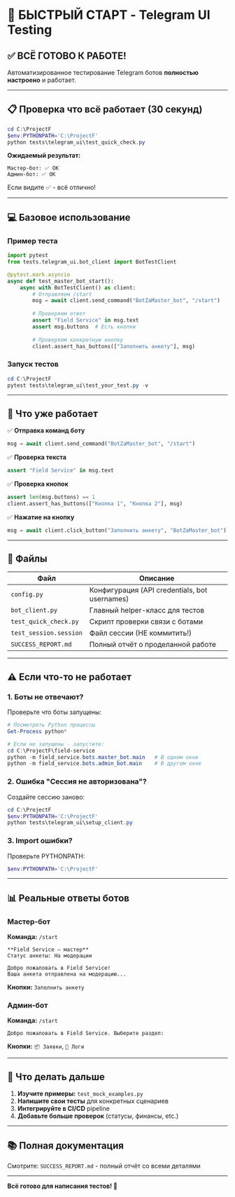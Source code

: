 # 🚀 БЫСТРЫЙ СТАРТ - Telegram UI Testing

## ✅ ВСЁ ГОТОВО К РАБОТЕ!

Автоматизированное тестирование Telegram ботов **полностью настроено** и работает.

---

## 📋 Проверка что всё работает (30 секунд)

```powershell
cd C:\ProjectF
$env:PYTHONPATH='C:\ProjectF'
python tests\telegram_ui\test_quick_check.py
```

**Ожидаемый результат:**
```
Мастер-бот: ✅ OK
Админ-бот: ✅ OK
```

Если видите ✅ - всё отлично!

---

## 💻 Базовое использование

### Пример теста
```python
import pytest
from tests.telegram_ui.bot_client import BotTestClient

@pytest.mark.asyncio
async def test_master_bot_start():
    async with BotTestClient() as client:
        # Отправляем /start
        msg = await client.send_command("BotZaMaster_bot", "/start")
        
        # Проверяем ответ
        assert "Field Service" in msg.text
        assert msg.buttons  # Есть кнопки
        
        # Проверяем конкретную кнопку
        client.assert_has_buttons(["Заполнить анкету"], msg)
```

### Запуск тестов
```powershell
cd C:\ProjectF
pytest tests\telegram_ui\test_your_test.py -v
```

---

## 🔧 Что уже работает

✅ **Отправка команд боту**
```python
msg = await client.send_command("BotZaMaster_bot", "/start")
```

✅ **Проверка текста**
```python
assert "Field Service" in msg.text
```

✅ **Проверка кнопок**
```python
assert len(msg.buttons) == 1
client.assert_has_buttons(["Кнопка 1", "Кнопка 2"], msg)
```

✅ **Нажатие на кнопку**
```python
msg = await client.click_button("Заполнить анкету", "BotZaMaster_bot")
```

---

## 📁 Файлы

| Файл | Описание |
|------|----------|
| `config.py` | Конфигурация (API credentials, bot usernames) |
| `bot_client.py` | Главный helper-класс для тестов |
| `test_quick_check.py` | Скрипт проверки связи с ботами |
| `test_session.session` | Файл сессии (НЕ коммитить!) |
| `SUCCESS_REPORT.md` | Полный отчёт о проделанной работе |

---

## ⚠️ Если что-то не работает

### 1. Боты не отвечают?
Проверьте что боты запущены:
```powershell
# Посмотреть Python процессы
Get-Process python*

# Если не запущены - запустите:
cd C:\ProjectF\field-service
python -m field_service.bots.master_bot.main   # В одном окне
python -m field_service.bots.admin_bot.main    # В другом окне
```

### 2. Ошибка "Сессия не авторизована"?
Создайте сессию заново:
```powershell
cd C:\ProjectF
$env:PYTHONPATH='C:\ProjectF'
python tests\telegram_ui\setup_client.py
```

### 3. Import ошибки?
Проверьте PYTHONPATH:
```powershell
$env:PYTHONPATH='C:\ProjectF'
```

---

## 📊 Реальные ответы ботов

### Мастер-бот
**Команда:** `/start`
```
**Field Service — мастер**
Статус анкеты: На модерации

Добро пожаловать в Field Service! 
Ваша анкета отправлена на модерацию...
```
**Кнопки:** `Заполнить анкету`

### Админ-бот  
**Команда:** `/start`
```
Добро пожаловать в Field Service. Выберите раздел:
```
**Кнопки:** `📦 Заявки`, `🧾 Логи`

---

## 🎯 Что делать дальше

1. **Изучите примеры:** `test_mock_examples.py`
2. **Напишите свои тесты** для конкретных сценариев
3. **Интегрируйте в CI/CD** pipeline
4. **Добавьте больше проверок** (статусы, финансы, etc.)

---

## 📚 Полная документация

Смотрите: `SUCCESS_REPORT.md` - полный отчёт со всеми деталями

---

**Всё готово для написания тестов! 🚀**
